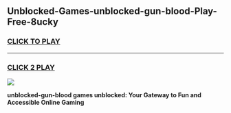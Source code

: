 
## Unblocked-Games-unblocked-gun-blood-Play-Free-8ucky
<h3>
<a href="https://premium76.site?title=unblocked-gun-blood&ref=21A">CLICK TO PLAY</a></h3>
<hr>

<h3>
<a href="https://premium76.site?title=unblocked-gun-blood&ref=21A">CLICK 2 PLAY</a>
  
</h3>

<a href="https://premium76.site?title=unblocked-gun-blood&ref=21A"><img src="https://clearcache.store/games.png"></a>


**unblocked-gun-blood games unblocked: Your Gateway to Fun and Accessible Online Gaming**
